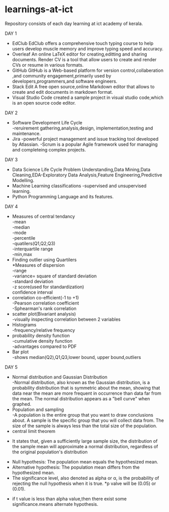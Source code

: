 # learnings-at-ict
Repository consists of each day learning at ict academy of kerala.

DAY 1 
* EdClub
  EdClub offers a comprehensive touch typing course to help users develop muscle memory and improve  typing speed and accuracy.
* Overleaf
  An online LaTeX editor for creating,editting and sharing documents.
  Render CV is a tool that allow users to create and render CVs or resume in various formats.
* GitHub
  GitHub is a Web-based platform for version control,collaberation ,and community engagement,primarily used by developers,programmers,and software engineers.
* Stack Edit
  A free open source,online Markdown editor that allows to create and edit documents in markdown format.
* Visual Studio Code
  created a sample project in visual studio code,which is an open source code editor.

DAY 2
* Software Development Life Cycle  
-reruirement gathering,analysis,design, implementation,testing and maintenance. 
* Jira
-powerful project management and issue tracking tool developed by Atlassian.
-Scrum is a popular Agile framework used for managing and completeing complex projects.

DAY 3
* Data Science Life Cycle 
 Problem Understanding,Data Mining,Data Cleaning,EDA-Exploratory Data Analysis,Feature Engineering,Predictive Modelling.
* Machine Learning classifications -supervised and unsupervised learning.
* Python Programming Language and its features.

DAY 4    
* Measures of central tendancy     
  -mean        
  -median       
  -mode          
  -percentile              
  -quatilers(Q1,Q2,Q3)             
  -interquartile range           
  -min,max                    
* Finding outlier using Quartilers                
  *Measures of dispersion               
  -range                 
  -variance= square of standard deviation                  
  -standard deviation                 
  -z score(used for standardization)                    
  confidence interval                       
* correlation co-efficient(-1 to +1)                     
  -Pearson correlation coefficient                
  -Sphearman's rank correlation                 
* scatter plot(Bivariant analysis)                      
  -visually inspecting correlation between 2 variables                    
* Histograms             
  -frequency/relative frequency             
* probability density function              
  -cumulative density function                 
  -advantages compared to PDF             
 * Bar plot                  
  -shows median(Q2),Q1,Q3,lower bound, upper bound,outliers

DAY 5 
* Normal distribution and Gaussian Distribution       
  -Normal distribution, also known as the Gaussian distribution, is a probability distribution that is symmetric about the mean, showing that data near the mean are more frequent in 
  occurrence than data far from the mean. The normal distribution appears as a "bell curve" when graphed.
* Population and sampling     
  -A population is the entire group that you want to draw conclusions about.
   A sample is the specific group that you will collect data from.
   The size of the sample is always less than the total size of the population.
* central limit theorem
 - It states that, given a sufficiently large sample size, the distribution of the sample mean will approximate a normal distribution, regardless of the original population's 
  distribution
* Null hypothesis: The population mean equals the hypothesized mean.
* Alternative hypothesis: The population mean differs from the hypothesized mean.    
* The significance level, also denoted as alpha or α, is the probability of rejecting the null hypothesis when it is true.
*p valve will be (0.05) or (0.01).
 - if t value is less than alpha value,then there exist some significance.means alternate hypothesis.
  

